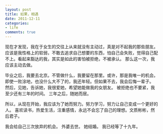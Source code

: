 ```yaml
---
layout: post
title: 如果，相遇
date: 2011-12-11
categories:
- life
comments: true
---
```

现在才发现，我在于女生的交往上从来就没有主动过，真是对不起我的那些朋友。
应该是我性格上的软弱，不敢去追求自己想要的东西，怕自己会失败，觉得自己配不上。看起来豁达的我，其实是如此的害怕被拒绝，不被承认。
那么这一次，我应该主动去做。

毕业之后，我要去北京。不管做什么，我要留在那里。或许，那是我唯一的机会。即使一败涂地，也没什么大不了的，我还年轻。但如果不去，我会后悔一辈子。
然后，见她，告诉她，我很爱她，希望她能做我的女朋友。
被拒绝也不要紧，我至少还有三年的时间。
三年之后，随她而居。

所以，从现在开始，我应该为了她而努力。努力学习，努力让自己变成一个更好的人。
喜欢读书，热爱生活，注重感情，永远不会忘了自己的理想。文质彬彬，然后君子。

我会给自己三次放弃的机会。
外婆去世。
她结婚。
我已经等了十九年。
